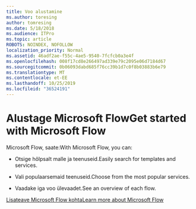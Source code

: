 ```yaml
---
title: Voo alustamine
ms.author: toresing
author: tomresing
ms.date: 5/18/2018
ms.audience: ITPro
ms.topic: article
ROBOTS: NOINDEX, NOFOLLOW
localization_priority: Normal
ms.assetid: 46adf2ae-f55c-4ae5-9540-7fcfcb0a3e4f
ms.openlocfilehash: 008f17cd8e266497ad339e79c2095e06d7184d67
ms.sourcegitcommit: 0b06093dabd685f76cc39b1d7c0f8b03883b6e79
ms.translationtype: MT
ms.contentlocale: et-EE
ms.lasthandoff: 10/25/2019
ms.locfileid: "36524191"
---
```

# <a name="get-started-with-microsoft-flow"></a><span data-ttu-id="b63af-102">Alustage Microsoft Flow</span><span class="sxs-lookup"><span data-stu-id="b63af-102">Get started with Microsoft Flow</span></span>

<span data-ttu-id="b63af-103">Microsoft Flow, saate:</span><span class="sxs-lookup"><span data-stu-id="b63af-103">With Microsoft Flow, you can:</span></span>
  
- <span data-ttu-id="b63af-104">Otsige hõlpsalt malle ja teenuseid.</span><span class="sxs-lookup"><span data-stu-id="b63af-104">Easily search for templates and services.</span></span>
    
- <span data-ttu-id="b63af-105">Vali populaarsemaid teenuseid.</span><span class="sxs-lookup"><span data-stu-id="b63af-105">Choose from the most popular services.</span></span>
    
- <span data-ttu-id="b63af-106">Vaadake iga voo ülevaadet.</span><span class="sxs-lookup"><span data-stu-id="b63af-106">See an overview of each flow.</span></span>
    
[<span data-ttu-id="b63af-107">Lisateave Microsoft Flow kohta</span><span class="sxs-lookup"><span data-stu-id="b63af-107">Learn more about Microsoft Flow</span></span>](https://go.microsoft.com/fwlink/?linkid=874446)
  

